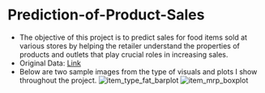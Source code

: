 # Prediction-of-Product-Sales
- The objective of this project is to predict sales for food items sold at various stores by helping the retailer understand the properties of products and outlets that play crucial roles in increasing sales.
- Original Data:
[Link](https://drive.google.com/file/d/1syH81TVrbBsdymLT_jl2JIf6IjPXtSQw/view)
- Below are two sample images from the type of visuals and plots I show throughout the project.
![item_type_fat_barplot](https://github.com/parkerholds/Prediction-of-Product-Sales/assets/140461361/2b31d106-90d1-4ebf-a126-8c23d4c30f2b)
![item_mrp_boxplot](https://github.com/parkerholds/Prediction-of-Product-Sales/assets/140461361/8ceaf7c9-58e0-460d-bf0a-5e3ce3eb47c4)
